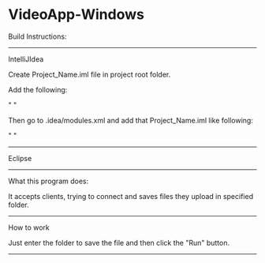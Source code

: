 VideoApp-Windows
================

Build Instructions:
___________________

IntelliJIdea

Create Project_Name.iml file in project root folder.

Add the following:

"<?xml version="1.0" encoding="UTF-8"?>
<module type="JAVA_MODULE" version="4">
  <component name="NewModuleRootManager" inherit-compiler-output="true">
    <exclude-output />
    <content url="file://$MODULE_DIR$">
      <sourceFolder url="file://$MODULE_DIR$/src" isTestSource="false" />
    </content>
    <orderEntry type="inheritedJdk" />
    <orderEntry type="sourceFolder" forTests="false" />
  </component>
</module>"

Then go to .idea/modules.xml and add that Project_Name.iml like following:

"<?xml version="1.0" encoding="UTF-8"?>
<project version="4">
  <component name="ProjectModuleManager">
    <modules>
      <module fileurl="file://$PROJECT_DIR$/Project_Name.iml" filepath="$PROJECT_DIR$/Project_Name.iml" />
    </modules>
  </component>
</project>"

__________________

Eclipse
___________________

What this program does:

It accepts clients, trying to connect and saves files they upload in specified folder.
___________________

How to work

Just enter the folder to save the file and then click the "Run" button.
___________________

